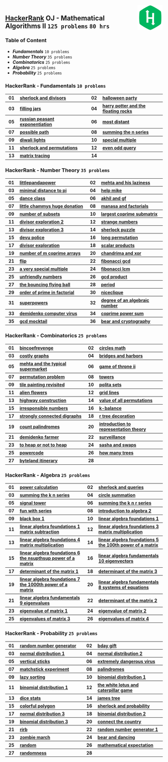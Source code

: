 <img align="right" width="80" src="/logos/hackerrank.jpg">

## [HackerRank](https://www.hackerrank.com/) OJ - Mathematical Algorithms II `125 problems` `80 hrs`

### Table of Content

- ***Fundamentals***                `10 problems`
- ***Number Theory***               `35 problems`
- ***Combinatorics***               `25 problems`
- ***Algebra***                     `25 problems`
- ***Probability***                 `25 problems`

### HackerRank - Fundamentals `10 problems`

<table>
    <tbody>
        <tr>
            <th align="center" width="50px">01</th><th align="left" width="550px"><a href="https://www.hackerrank.com/challenges/sherlock-and-divisors/problem">sherlock and divisors</a></th>
            <th align="center" width="50px">02</th><th align="left" width="550px"><a href="https://www.hackerrank.com/challenges/halloween-party/problem">halloween party</a></th>
        </tr>
        <tr>
            <th align="center" width="50px">03</th><th align="left" width="550px"><a href="https://www.hackerrank.com/challenges/filling-jars/problem">filling jars</a></th>
            <th align="center" width="50px">04</th><th align="left" width="550px"><a href="https://www.hackerrank.com/challenges/harry-potter-and-the-floating-rocks/problem">harry potter and the floating rocks</a></th>
        </tr>
        <tr>
            <th align="center" width="50px">05</th><th align="left" width="550px"><a href="https://www.hackerrank.com/challenges/russian-peasant-exponentiation/problem">russian peasant exponentiation</a></th>
            <th align="center" width="50px">06</th><th align="left" width="550px"><a href="https://www.hackerrank.com/challenges/most-distant/problem">most distant</a></th>
        </tr>
        <tr>
            <th align="center" width="50px">07</th><th align="left" width="550px"><a href="https://www.hackerrank.com/challenges/possible-path/problem">possible path</a></th>
            <th align="center" width="50px">08</th><th align="left" width="550px"><a href="https://www.hackerrank.com/challenges/summing-the-n-series/problem">summing the n series</a></th>
        </tr>
        <tr>
            <th align="center" width="50px">09</th><th align="left" width="550px"><a href="https://www.hackerrank.com/challenges/diwali-lights/problem">diwali lights</a></th>
            <th align="center" width="50px">10</th><th align="left" width="550px"><a href="https://www.hackerrank.com/challenges/special-multiple/problem">special multiple</a></th>
        </tr>
        <tr>
            <th align="center" width="50px">11</th><th align="left" width="550px"><a href="https://www.hackerrank.com/challenges/sherlock-and-permutations/problem">sherlock and permutations</a></th>
            <th align="center" width="50px">12</th><th align="left" width="550px"><a href="https://www.hackerrank.com/challenges/even-odd-query/problem">even odd query</a></th>
        </tr>
        <tr>
            <th align="center" width="50px">13</th><th align="left" width="550px"><a href="https://www.hackerrank.com/challenges/matrix-tracing/problem">matrix tracing</a></th>
            <th align="center" width="50px">14</th><th align="left" width="550px"><a href=""></a></th>
        </tr>
    </tbody>
</table>

### HackerRank - Number Theory `35 problems`

<table>
    <tbody>
        <tr>
            <th align="center" width="50px">01</th><th align="left" width="550px"><a href="https://www.hackerrank.com/challenges/littlepandapower/problem">littlepandapower</a></th>
            <th align="center" width="50px">02</th><th align="left" width="550px"><a href="https://www.hackerrank.com/challenges/mehta-and-his-laziness/problem">mehta and his laziness</a></th>
        </tr>
        <tr>
            <th align="center" width="50px">03</th><th align="left" width="550px"><a href="https://www.hackerrank.com/challenges/minimal-distance-to-pi/problem">minimal distance to pi</a></th>
            <th align="center" width="50px">04</th><th align="left" width="550px"><a href="https://www.hackerrank.com/challenges/help-mike/problem">help mike</a></th>
        </tr>
        <tr>
            <th align="center" width="50px">05</th><th align="left" width="550px"><a href="https://www.hackerrank.com/challenges/dance-class/problem">dance class</a></th>
            <th align="center" width="50px">06</th><th align="left" width="550px"><a href="https://www.hackerrank.com/challenges/akhil-and-gf/problem">akhil and gf</a></th>
        </tr>
        <tr>
            <th align="center" width="50px">07</th><th align="left" width="550px"><a href="https://www.hackerrank.com/challenges/little-chammys-huge-donation/problem">little chammys huge donation</a></th>
            <th align="center" width="50px">08</th><th align="left" width="550px"><a href="https://www.hackerrank.com/challenges/manasa-and-factorials/problem">manasa and factorials</a></th>
        </tr>
        <tr>
            <th align="center" width="50px">09</th><th align="left" width="550px"><a href="https://www.hackerrank.com/challenges/number-of-subsets/problem">number of subsets</a></th>
            <th align="center" width="50px">10</th><th align="left" width="550px"><a href="https://www.hackerrank.com/challenges/largest-coprime-submatrix/problem">largest coprime submatrix</a></th>
        </tr>
        <tr>
            <th align="center" width="50px">11</th><th align="left" width="550px"><a href="https://www.hackerrank.com/challenges/divisor-exploration-2/problem">divisor exploration 2</a></th>
            <th align="center" width="50px">12</th><th align="left" width="550px"><a href="https://www.hackerrank.com/challenges/strange-numbers/problem">strange numbers</a></th>
        </tr>
        <tr>
            <th align="center" width="50px">13</th><th align="left" width="550px"><a href="https://www.hackerrank.com/challenges/divisor-exploration-3/problem">divisor exploration 3</a></th>
            <th align="center" width="50px">14</th><th align="left" width="550px"><a href="https://www.hackerrank.com/challenges/sherlock-puzzle/problem">sherlock puzzle</a></th>
        </tr>
        <tr>
            <th align="center" width="50px">15</th><th align="left" width="550px"><a href="https://www.hackerrank.com/challenges/devu-police/problem">devu police</a></th>
            <th align="center" width="50px">16</th><th align="left" width="550px"><a href="https://www.hackerrank.com/challenges/long-permutation/problem">long permutation</a></th>
        </tr>
        <tr>
            <th align="center" width="50px">17</th><th align="left" width="550px"><a href="https://www.hackerrank.com/challenges/divisor-exploration/problem">divisor exploration</a></th>
            <th align="center" width="50px">18</th><th align="left" width="550px"><a href="https://www.hackerrank.com/challenges/scalar-products/problem">scalar products</a></th>
        </tr>
        <tr>
            <th align="center" width="50px">19</th><th align="left" width="550px"><a href="https://www.hackerrank.com/challenges/number-of-m-coprime-arrays/problem">number of m coprime arrays</a></th>
            <th align="center" width="50px">20</th><th align="left" width="550px"><a href="https://www.hackerrank.com/challenges/chandrima-and-xor/problem">chandrima and xor</a></th>
        </tr>
        <tr>
            <th align="center" width="50px">21</th><th align="left" width="550px"><a href="https://www.hackerrank.com/challenges/flip/problem">flip</a></th>
            <th align="center" width="50px">22</th><th align="left" width="550px"><a href="https://www.hackerrank.com/challenges/fibonacci-gcd/problem">fibonacci gcd</a></th>
        </tr>
        <tr>
            <th align="center" width="50px">23</th><th align="left" width="550px"><a href="https://www.hackerrank.com/challenges/a-very-special-multiple/problem">a very special multiple</a></th>
            <th align="center" width="50px">24</th><th align="left" width="550px"><a href="https://www.hackerrank.com/challenges/fibonacci-lcm/problem">fibonacci lcm</a></th>
        </tr>
        <tr>
            <th align="center" width="50px">25</th><th align="left" width="550px"><a href="https://www.hackerrank.com/challenges/unfriendly-numbers/problem">unfriendly numbers</a></th>
            <th align="center" width="50px">26</th><th align="left" width="550px"><a href="https://www.hackerrank.com/challenges/gcd-product/problem">gcd product</a></th>
        </tr>
        <tr>
            <th align="center" width="50px">27</th><th align="left" width="550px"><a href="https://www.hackerrank.com/challenges/the-bouncing-flying-ball/problem">the bouncing flying ball</a></th>
            <th align="center" width="50px">28</th><th align="left" width="550px"><a href="https://www.hackerrank.com/challenges/period/problem">period</a></th>
        </tr>
        <tr>
            <th align="center" width="50px">29</th><th align="left" width="550px"><a href="https://www.hackerrank.com/challenges/order-of-prime-in-factorial/problem">order of prime in factorial</a></th>
            <th align="center" width="50px">30</th><th align="left" width="550px"><a href="https://www.hackerrank.com/challenges/niceclique/problem">niceclique</a></th>
        </tr>
        <tr>
            <th align="center" width="50px">31</th><th align="left" width="550px"><a href="https://www.hackerrank.com/challenges/superpowers/problem">superpowers</a></th>
            <th align="center" width="50px">32</th><th align="left" width="550px"><a href="https://www.hackerrank.com/challenges/degree-of-an-algebraic-number/problem">degree of an algebraic number</a></th>
        </tr>
        <tr>
            <th align="center" width="50px">33</th><th align="left" width="550px"><a href="https://www.hackerrank.com/challenges/demidenko-computer-virus/problem">demidenko computer virus</a></th>
            <th align="center" width="50px">34</th><th align="left" width="550px"><a href="https://www.hackerrank.com/challenges/coprime-power-sum/problem">coprime power sum</a></th>
        </tr>
        <tr>
            <th align="center" width="50px">35</th><th align="left" width="550px"><a href="https://www.hackerrank.com/challenges/gcd-mocktail/problem">gcd mocktail</a></th>
            <th align="center" width="50px">36</th><th align="left" width="550px"><a href="https://www.hackerrank.com/challenges/bear-and-cryptography/problem">bear and cryptography</a></th>
        </tr>
    </tbody>
</table>

### HackerRank - Combinatorics `25 problems`

<table>
    <tbody>
        <tr>
            <th align="center" width="50px">01</th><th align="left" width="550px"><a href="https://www.hackerrank.com/challenges/bincoefrevenge/problem">bincoefrevenge</a></th>
            <th align="center" width="50px">02</th><th align="left" width="550px"><a href="https://www.hackerrank.com/challenges/circles-math/problem">circles math</a></th>
        </tr>
        <tr>
            <th align="center" width="50px">03</th><th align="left" width="550px"><a href="https://www.hackerrank.com/challenges/costly-graphs/problem">costly graphs</a></th>
            <th align="center" width="50px">04</th><th align="left" width="550px"><a href="https://www.hackerrank.com/challenges/bridges-and-harbors/problem">bridges and harbors</a></th>
        </tr>
        <tr>
            <th align="center" width="50px">05</th><th align="left" width="550px"><a href="https://www.hackerrank.com/challenges/mehta-and-the-typical-supermarket/problem">mehta and the typical supermarket</a></th>
            <th align="center" width="50px">06</th><th align="left" width="550px"><a href="https://www.hackerrank.com/challenges/game-of-throne-ii/problem">game of throne ii</a></th>
        </tr>
        <tr>
            <th align="center" width="50px">07</th><th align="left" width="550px"><a href="https://www.hackerrank.com/challenges/permutation-problem/problem">permutation problem</a></th>
            <th align="center" width="50px">08</th><th align="left" width="550px"><a href="https://www.hackerrank.com/challenges/towers/problem">towers</a></th>
        </tr>
        <tr>
            <th align="center" width="50px">09</th><th align="left" width="550px"><a href="https://www.hackerrank.com/challenges/tile-painting-revisited/problem">tile painting revisited</a></th>
            <th align="center" width="50px">10</th><th align="left" width="550px"><a href="https://www.hackerrank.com/challenges/polita-sets/problem">polita sets</a></th>
        </tr>
        <tr>
            <th align="center" width="50px">11</th><th align="left" width="550px"><a href="https://www.hackerrank.com/challenges/alien-flowers/problem">alien flowers</a></th>
            <th align="center" width="50px">12</th><th align="left" width="550px"><a href="https://www.hackerrank.com/challenges/grid-lines/problem">grid lines</a></th>
        </tr>
        <tr>
            <th align="center" width="50px">13</th><th align="left" width="550px"><a href="https://www.hackerrank.com/challenges/highway-construction/problem">highway construction</a></th>
            <th align="center" width="50px">14</th><th align="left" width="550px"><a href="https://www.hackerrank.com/challenges/value-of-all-permutations/problem">value of all permutations</a></th>
        </tr>
        <tr>
            <th align="center" width="50px">15</th><th align="left" width="550px"><a href="https://www.hackerrank.com/challenges/irresponsible-numbers/problem">irresponsible numbers</a></th>
            <th align="center" width="50px">16</th><th align="left" width="550px"><a href="https://www.hackerrank.com/challenges/k-balance/problem">k-balance</a></th>
        </tr>
        <tr>
            <th align="center" width="50px">17</th><th align="left" width="550px"><a href="https://www.hackerrank.com/challenges/strongly-connected-digraphs/problem">strongly connected digraphs</a></th>
            <th align="center" width="50px">18</th><th align="left" width="550px"><a href="https://www.hackerrank.com/challenges/r-tree-decoration/problem">r tree decoration</a></th>
        </tr>
        <tr>
            <th align="center" width="50px">19</th><th align="left" width="550px"><a href="https://www.hackerrank.com/challenges/count-palindromes/problem">count palindromes</a></th>
            <th align="center" width="50px">20</th><th align="left" width="550px"><a href="https://www.hackerrank.com/challenges/introduction-to-representation-theory/problem">introduction to representation theory</a></th>
        </tr>
        <tr>
            <th align="center" width="50px">21</th><th align="left" width="550px"><a href="https://www.hackerrank.com/challenges/demidenko-farmer/problem">demidenko farmer</a></th>
            <th align="center" width="50px">22</th><th align="left" width="550px"><a href="https://www.hackerrank.com/challenges/surveillance/problem">surveillance</a></th>
        </tr>
        <tr>
            <th align="center" width="50px">23</th><th align="left" width="550px"><a href="https://www.hackerrank.com/challenges/to-heap-or-not-to-heap/problem">to heap or not to heap</a></th>
            <th align="center" width="50px">24</th><th align="left" width="550px"><a href="https://www.hackerrank.com/challenges/sasha-and-swaps/problem">sasha and swaps</a></th>
        </tr>
        <tr>
            <th align="center" width="50px">25</th><th align="left" width="550px"><a href="https://www.hackerrank.com/challenges/powercode/problem">powercode</a></th>
            <th align="center" width="50px">26</th><th align="left" width="550px"><a href="https://www.hackerrank.com/challenges/how-many-trees/problem">how many trees</a></th>
        </tr>
        <tr>
            <th align="center" width="50px">27</th><th align="left" width="550px"><a href="https://www.hackerrank.com/challenges/byteland-itinerary/problem">byteland itinerary</a></th>
            <th align="center" width="50px">28</th><th align="left" width="550px"><a href=""></a></th>
        </tr>
    </tbody>
</table>

### HackerRank - Algebra `25 problems`

<table>
    <tbody>
        <tr>
            <th align="center" width="50px">01</th><th align="left" width="550px"><a href="https://www.hackerrank.com/challenges/power-calculation/problem">power calculation</a></th>
            <th align="center" width="50px">02</th><th align="left" width="550px"><a href="https://www.hackerrank.com/challenges/sherlock-and-queries/problem">sherlock and queries</a></th>
        </tr>
        <tr>
            <th align="center" width="50px">03</th><th align="left" width="550px"><a href="https://www.hackerrank.com/challenges/summing-the-k-n-series/problem">summing the k n series</a></th>
            <th align="center" width="50px">04</th><th align="left" width="550px"><a href="https://www.hackerrank.com/challenges/circle-summation/problem">circle summation</a></th>
        </tr>
        <tr>
            <th align="center" width="50px">05</th><th align="left" width="550px"><a href="https://www.hackerrank.com/challenges/signal-tower/problem">signal tower</a></th>
            <th align="center" width="50px">06</th><th align="left" width="550px"><a href="https://www.hackerrank.com/challenges/summing-the-k-n-r-series/problem">summing the k n r series</a></th>
        </tr>
        <tr>
            <th align="center" width="50px">07</th><th align="left" width="550px"><a href="https://www.hackerrank.com/challenges/fun-with-series/problem">fun with series</a></th>
            <th align="center" width="50px">08</th><th align="left" width="550px"><a href="https://www.hackerrank.com/challenges/introduction-to-algebra-2/problem">introduction to algebra 2</a></th>
        </tr>
        <tr>
            <th align="center" width="50px">09</th><th align="left" width="550px"><a href="https://www.hackerrank.com/challenges/black-box-1/problem">black box 1</a></th>
            <th align="center" width="50px">10</th><th align="left" width="550px"><a href="https://www.hackerrank.com/challenges/linear-algebra-foundations-1/problem">linear algebra foundations 1</a></th>
        </tr>
        <tr>
            <th align="center" width="50px">11</th><th align="left" width="550px"><a href="https://www.hackerrank.com/challenges/linear-algebra-foundations-1-matrix-subtraction/problem">linear algebra foundations 1 matrix subtraction</a></th>
            <th align="center" width="50px">12</th><th align="left" width="550px"><a href="https://www.hackerrank.com/challenges/linear-algebra-foundations-3-matrix-multiplication/problem">linear algebra foundations 3 matrix multiplication</a></th>
        </tr>
        <tr>
            <th align="center" width="50px">13</th><th align="left" width="550px"><a href="https://www.hackerrank.com/challenges/linear-algebra-foundations-4-matrix-multiplication/problem">linear algebra foundations 4 matrix multiplication</a></th>
            <th align="center" width="50px">14</th><th align="left" width="550px"><a href="https://www.hackerrank.com/challenges/linear-algebra-foundations-5-the-100th-power-of-a-matrix/problem">linear algebra foundations 5 the 100th power of a matrix</a></th>
        </tr>
        <tr>
            <th align="center" width="50px">15</th><th align="left" width="550px"><a href="https://www.hackerrank.com/challenges/linear-algebra-foundations-6-the-nsupthsup-power-of-a-matrix/problem">linear algebra foundations 6 the nsupthsup power of a matrix</a></th>
            <th align="center" width="50px">16</th><th align="left" width="550px"><a href="https://www.hackerrank.com/challenges/linear-algebra-fundamentals-10-eigenvectors/problem">linear algebra fundamentals 10 eigenvectors</a></th>
        </tr>
        <tr>
            <th align="center" width="50px">17</th><th align="left" width="550px"><a href="https://www.hackerrank.com/challenges/determinant-of-the-matrix-1/problem">determinant of the matrix 1</a></th>
            <th align="center" width="50px">18</th><th align="left" width="550px"><a href="https://www.hackerrank.com/challenges/determinant-of-the-matrix-3/problem">determinant of the matrix 3</a></th>
        </tr>
        <tr>
            <th align="center" width="50px">19</th><th align="left" width="550px"><a href="https://www.hackerrank.com/challenges/linear-algebra-foundations-7-the-1000th-power-of-a-matrix/problem">linear algebra foundations 7 the 1000th power of a matrix</a></th>
            <th align="center" width="50px">20</th><th align="left" width="550px"><a href="https://www.hackerrank.com/challenges/linear-algebra-fundamentals-8-systems-of-equations/problem">linear algebra fundamentals 8 systems of equations</a></th>
        </tr>
        <tr>
            <th align="center" width="50px">21</th><th align="left" width="550px"><a href="https://www.hackerrank.com/challenges/linear-algebra-fundamentals-9-eigenvalues/problem">linear algebra fundamentals 9 eigenvalues</a></th>
            <th align="center" width="50px">22</th><th align="left" width="550px"><a href="https://www.hackerrank.com/challenges/determinant-of-the-matrix-2/problem">determinant of the matrix 2</a></th>
        </tr>
        <tr>
            <th align="center" width="50px">23</th><th align="left" width="550px"><a href="https://www.hackerrank.com/challenges/eigenvalue-of-matrix-1/problem">eigenvalue of matrix 1</a></th>
            <th align="center" width="50px">24</th><th align="left" width="550px"><a href="https://www.hackerrank.com/challenges/eigenvalue-of-matrix-2/problem">eigenvalue of matrix 2</a></th>
        </tr>
        <tr>
            <th align="center" width="50px">25</th><th align="left" width="550px"><a href="https://www.hackerrank.com/challenges/eigenvalues-of-matrix-3/problem">eigenvalues of matrix 3</a></th>
            <th align="center" width="50px">26</th><th align="left" width="550px"><a href="https://www.hackerrank.com/challenges/eigenvalues-of-matrix-4/problem">eigenvalues of matrix 4</a></th>
        </tr>
    </tbody>
</table>

### HackerRank - Probability `25 problems`

<table>
    <tbody>
        <tr>
            <th align="center" width="50px">01</th><th align="left" width="550px"><a href="https://www.hackerrank.com/challenges/random-number-generator/problem">random number generator</a></th>
            <th align="center" width="50px">02</th><th align="left" width="550px"><a href="https://www.hackerrank.com/challenges/bday-gift/problem">bday gift</a></th>
        </tr>
        <tr>
            <th align="center" width="50px">03</th><th align="left" width="550px"><a href="https://www.hackerrank.com/challenges/normal-distribution-1/problem">normal distribution 1</a></th>
            <th align="center" width="50px">04</th><th align="left" width="550px"><a href="https://www.hackerrank.com/challenges/normal-distribution-2/problem">normal distribution 2</a></th>
        </tr>
        <tr>
            <th align="center" width="50px">05</th><th align="left" width="550px"><a href="https://www.hackerrank.com/challenges/vertical-sticks/problem">vertical sticks</a></th>
            <th align="center" width="50px">06</th><th align="left" width="550px"><a href="https://www.hackerrank.com/challenges/extremely-dangerous-virus/problem">extremely dangerous virus</a></th>
        </tr>
        <tr>
            <th align="center" width="50px">07</th><th align="left" width="550px"><a href="https://www.hackerrank.com/challenges/matchstick-experiment/problem">matchstick experiment</a></th>
            <th align="center" width="50px">08</th><th align="left" width="550px"><a href="https://www.hackerrank.com/challenges/palindromes/problem">palindromes</a></th>
        </tr>
        <tr>
            <th align="center" width="50px">09</th><th align="left" width="550px"><a href="https://www.hackerrank.com/challenges/lazy-sorting/problem">lazy sorting</a></th>
            <th align="center" width="50px">10</th><th align="left" width="550px"><a href="https://www.hackerrank.com/challenges/binomial-distribution-1/problem">binomial distribution 1</a></th>
        </tr>
        <tr>
            <th align="center" width="50px">11</th><th align="left" width="550px"><a href="https://www.hackerrank.com/challenges/binomial-distribution-1/problem">binomial distribution 1</a></th>
            <th align="center" width="50px">12</th><th align="left" width="550px"><a href="https://www.hackerrank.com/challenges/the-white-lotus-and-caterpillar-game/problem">the white lotus and caterpillar game</a></th>
        </tr>
        <tr>
            <th align="center" width="50px">13</th><th align="left" width="550px"><a href="https://www.hackerrank.com/challenges/dice-stats/problem">dice stats</a></th>
            <th align="center" width="50px">14</th><th align="left" width="550px"><a href="https://www.hackerrank.com/challenges/james-tree/problem">james tree</a></th>
        </tr>
        <tr>
            <th align="center" width="50px">15</th><th align="left" width="550px"><a href="https://www.hackerrank.com/challenges/colorful-polygon/problem">colorful polygon</a></th>
            <th align="center" width="50px">16</th><th align="left" width="550px"><a href="https://www.hackerrank.com/challenges/sherlock-and-probability/problem">sherlock and probability</a></th>
        </tr>
        <tr>
            <th align="center" width="50px">17</th><th align="left" width="550px"><a href="https://www.hackerrank.com/challenges/normal-distribution-3/problem">normal distribution 3</a></th>
            <th align="center" width="50px">18</th><th align="left" width="550px"><a href="https://www.hackerrank.com/challenges/binomial-distribution-2/problem">binomial distribution 2</a></th>
        </tr>
        <tr>
            <th align="center" width="50px">19</th><th align="left" width="550px"><a href="https://www.hackerrank.com/challenges/binomial-distribution-3/problem">binomial distribution 3</a></th>
            <th align="center" width="50px">20</th><th align="left" width="550px"><a href="https://www.hackerrank.com/challenges/connect-the-country/problem">connect the country</a></th>
        </tr>
        <tr>
            <th align="center" width="50px">21</th><th align="left" width="550px"><a href="https://www.hackerrank.com/challenges/rirb/problem">rirb</a></th>
            <th align="center" width="50px">22</th><th align="left" width="550px"><a href="https://www.hackerrank.com/challenges/random-number-generator-1/problem">random number generator 1</a></th>
        </tr>
        <tr>
            <th align="center" width="50px">23</th><th align="left" width="550px"><a href="https://www.hackerrank.com/challenges/zombie-march/problem">zombie march</a></th>
            <th align="center" width="50px">24</th><th align="left" width="550px"><a href="https://www.hackerrank.com/challenges/bear-and-dancing/problem">bear and dancing</a></th>
        </tr>
        <tr>
            <th align="center" width="50px">25</th><th align="left" width="550px"><a href="https://www.hackerrank.com/challenges/random/problem">random</a></th>
            <th align="center" width="50px">26</th><th align="left" width="550px"><a href="https://www.hackerrank.com/challenges/mathematical-expectation/problem">mathematical expectation</a></th>
        </tr>
        <tr>
            <th align="center" width="50px">27</th><th align="left" width="550px"><a href="https://www.hackerrank.com/challenges/randomness/problem">randomness</a></th>
            <th align="center" width="50px">28</th><th align="left" width="550px"><a href=""></a></th>
        </tr>
    </tbody>
</table>
